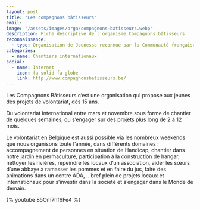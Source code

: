 ```yaml
---
layout: post
title: "Les compagnons bâtisseurs"
email: 
image: "/assets/images/orga/compagnons-batisseurs.webp"
description: Fiche descriptive de l'organisme Compagnons bâtisseurs
reconnaissance:
  - type: Organisation de Jeunesse reconnue par la Communauté française
categories: 
  - name: Chantiers internationaux
social:
  - name: Internet
    icon: fa-solid fa-globe
    link: http://www.compagnonsbatisseurs.be/
---
```

Les Compagnons Bâtisseurs c‘est une organisation qui propose aux jeunes des projets de volontariat, dès 15 ans.

Du volontariat international entre mars et novembre sous forme de chantier de quelques semaines, ou s’engager sur des projets plus long de 2 à 12 mois.

Le volontariat en Belgique est aussi possible via les nombreux weekends que nous organisons toute l’année, dans différents domaines : accompagnement de personnes en situation de Handicap, chantier dans notre jardin en permaculture, participation à la construction de hangar, nettoyer les rivières, repeindre les locaux d’un association, aider les sœurs d’une abbaye à ramasser les pommes et en faire du jus, faire des animations dans un centre ADA, .. bref plein de projets locaux et internationaux pour s’investir dans la société et s’engager dans le Monde de demain.

{% youtube 85Om7hf6Fe4 %} 